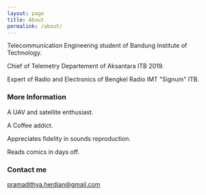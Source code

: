 ```yaml
---
layout: page
title: About
permalink: /about/
---
```


Telecommunication Engineering student of Bandung Institute of Technology.

Chief of Telemetry Departement of Aksantara ITB 2019.

Expert of Radio and Electronics of Bengkel Radio IMT "Signum" ITB.

### More Information

A UAV and satellite enthusiast.

A Coffee addict. 

Appreciates fidelity in sounds reproduction.

Reads comics in days off.

### Contact me

[pramadithya.herdian@gmail.com](mailto:pramadithya.herdian@gmail.com)
